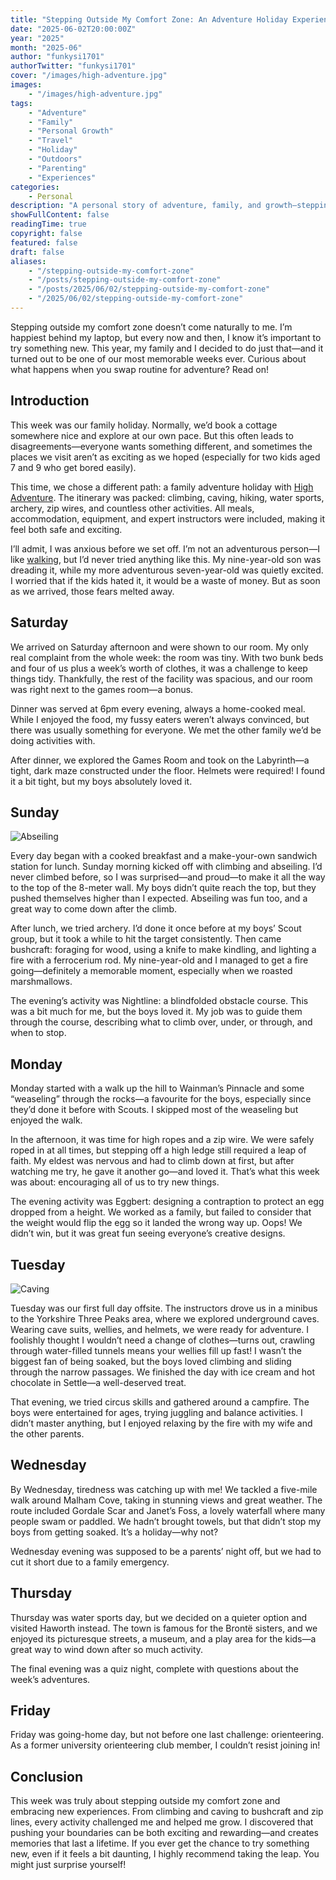 ```yaml
---
title: "Stepping Outside My Comfort Zone: An Adventure Holiday Experience"
date: "2025-06-02T20:00:00Z"
year: "2025"
month: "2025-06"
author: "funkysi1701"
authorTwitter: "funkysi1701"
cover: "/images/high-adventure.jpg"
images:
    - "/images/high-adventure.jpg"
tags:
    - "Adventure"
    - "Family"
    - "Personal Growth"
    - "Travel"
    - "Holiday"
    - "Outdoors"
    - "Parenting"
    - "Experiences"
categories:
    - Personal
description: "A personal story of adventure, family, and growth—stepping outside my comfort zone on an action-packed holiday full of new experiences."
showFullContent: false
readingTime: true
copyright: false
featured: false
draft: false
aliases:
    - "/stepping-outside-my-comfort-zone"
    - "/posts/stepping-outside-my-comfort-zone"
    - "/posts/2025/06/02/stepping-outside-my-comfort-zone"
    - "/2025/06/02/stepping-outside-my-comfort-zone"
---
```

Stepping outside my comfort zone doesn’t come naturally to me. I’m happiest behind my laptop, but every now and then, I know it’s important to try something new. This year, my family and I decided to do just that—and it turned out to be one of our most memorable weeks ever. Curious about what happens when you swap routine for adventure? Read on!

## Introduction

This week was our family holiday. Normally, we’d book a cottage somewhere nice and explore at our own pace. But this often leads to disagreements—everyone wants something different, and sometimes the places we visit aren’t as exciting as we hoped (especially for two kids aged 7 and 9 who get bored easily).

This time, we chose a different path: a family adventure holiday with [High Adventure](https://www.highadventureholidays.co.uk/). The itinerary was packed: climbing, caving, hiking, water sports, archery, zip wires, and countless other activities. All meals, accommodation, equipment, and expert instructors were included, making it feel both safe and exciting.

I’ll admit, I was anxious before we set off. I’m not an adventurous person—I like [walking](/charity-hike), but I’d never tried anything like this. My nine-year-old son was dreading it, while my more adventurous seven-year-old was quietly excited. I worried that if the kids hated it, it would be a waste of money. But as soon as we arrived, those fears melted away.

## Saturday

We arrived on Saturday afternoon and were shown to our room. My only real complaint from the whole week: the room was tiny. With two bunk beds and four of us plus a week’s worth of clothes, it was a challenge to keep things tidy. Thankfully, the rest of the facility was spacious, and our room was right next to the games room—a bonus.

Dinner was served at 6pm every evening, always a home-cooked meal. While I enjoyed the food, my fussy eaters weren’t always convinced, but there was usually something for everyone. We met the other family we’d be doing activities with.

After dinner, we explored the Games Room and took on the Labyrinth—a tight, dark maze constructed under the floor. Helmets were required! I found it a bit tight, but my boys absolutely loved it.

## Sunday

![Abseiling](/images/abseiling.jpg?width=250px#float-start)

Every day began with a cooked breakfast and a make-your-own sandwich station for lunch. Sunday morning kicked off with climbing and abseiling. I’d never climbed before, so I was surprised—and proud—to make it all the way to the top of the 8-meter wall. My boys didn’t quite reach the top, but they pushed themselves higher than I expected. Abseiling was fun too, and a great way to come down after the climb.

After lunch, we tried archery. I’d done it once before at my boys’ Scout group, but it took a while to hit the target consistently. Then came bushcraft: foraging for wood, using a knife to make kindling, and lighting a fire with a ferrocerium rod. My nine-year-old and I managed to get a fire going—definitely a memorable moment, especially when we roasted marshmallows.

The evening’s activity was Nightline: a blindfolded obstacle course. This was a bit much for me, but the boys loved it. My job was to guide them through the course, describing what to climb over, under, or through, and when to stop.

## Monday

Monday started with a walk up the hill to Wainman’s Pinnacle and some “weaseling” through the rocks—a favourite for the boys, especially since they’d done it before with Scouts. I skipped most of the weaseling but enjoyed the walk.

In the afternoon, it was time for high ropes and a zip wire. We were safely roped in at all times, but stepping off a high ledge still required a leap of faith. My eldest was nervous and had to climb down at first, but after watching me try, he gave it another go—and loved it. That’s what this week was about: encouraging all of us to try new things.

The evening activity was Eggbert: designing a contraption to protect an egg dropped from a height. We worked as a family, but failed to consider that the weight would flip the egg so it landed the wrong way up. Oops! We didn’t win, but it was great fun seeing everyone’s creative designs.

## Tuesday

![Caving](/images/caves.jpg?width=250px#float-end)

Tuesday was our first full day offsite. The instructors drove us in a minibus to the Yorkshire Three Peaks area, where we explored underground caves. Wearing cave suits, wellies, and helmets, we were ready for adventure. I foolishly thought I wouldn’t need a change of clothes—turns out, crawling through water-filled tunnels means your wellies fill up fast! I wasn’t the biggest fan of being soaked, but the boys loved climbing and sliding through the narrow passages. We finished the day with ice cream and hot chocolate in Settle—a well-deserved treat.

That evening, we tried circus skills and gathered around a campfire. The boys were entertained for ages, trying juggling and balance activities. I didn’t master anything, but I enjoyed relaxing by the fire with my wife and the other parents.

## Wednesday

By Wednesday, tiredness was catching up with me! We tackled a five-mile walk around Malham Cove, taking in stunning views and great weather. The route included Gordale Scar and Janet’s Foss, a lovely waterfall where many people swam or paddled. We hadn’t brought towels, but that didn’t stop my boys from getting soaked. It’s a holiday—why not?

Wednesday evening was supposed to be a parents’ night off, but we had to cut it short due to a family emergency.

## Thursday

Thursday was water sports day, but we decided on a quieter option and visited Haworth instead. The town is famous for the Brontë sisters, and we enjoyed its picturesque streets, a museum, and a play area for the kids—a great way to wind down after so much activity.

The final evening was a quiz night, complete with questions about the week’s adventures.

## Friday

Friday was going-home day, but not before one last challenge: orienteering. As a former university orienteering club member, I couldn’t resist joining in!

## Conclusion

This week was truly about stepping outside my comfort zone and embracing new experiences. From climbing and caving to bushcraft and zip lines, every activity challenged me and helped me grow. I discovered that pushing your boundaries can be both exciting and rewarding—and creates memories that last a lifetime. If you ever get the chance to try something new, even if it feels a bit daunting, I highly recommend taking the leap. You might just surprise yourself!
